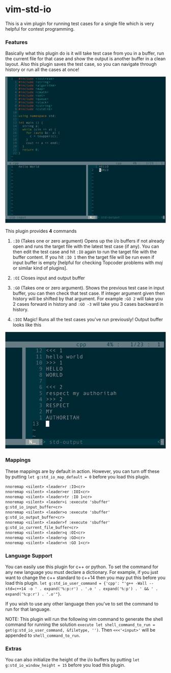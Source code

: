 # vim-std-io
This is a vim plugin for running test cases for a single file which is very helpful for contest programming.

### Features
Basically what this plugin do is it will take test case from you in a buffer, run the current file for that case and show the output is another buffer in a clean layout. Also this plugin saves the test case, so you can navigate through history or run all the cases at once!

![Preview](https://raw.githubusercontent.com/ex-surreal/ex-surreal.github.io/master/images/vim-std-io-preview.png)

This plugin provides **4** commands

1. `:IO` (Takes one or zero argument) Opens up the i/o buffers if not already open and runs the target file with the latest test case (if any). You can then edit the test case and hit `:IO` again to run the target file with the buffer content. If you hit `:IO 1` then the target file will be run even if input buffer is empty [helpful for checking Topcoder problems with _moj_ or similar kind of plugins].

2. `:OI` Closes input and output buffer

3. `:GO` (Takes one or zero argument). Shows the previous test case in input buffer, you can then check that test case. If integer argument given then history will be shifted by that argument. For example `:GO 2` will take you 2 cases forward in history and `:GO -3` will take you 3 cases backward in history.

4. `:IOI` Magic! Runs all the test cases you've run previously! Output buffer looks like this

![Preview](https://raw.githubusercontent.com/ex-surreal/ex-surreal.github.io/master/images/vim-std-io-run-all.png)

### Mappings

These mappings are by default in action. However, you can turn off these by putting `let g:std_io_map_default = 0` before you load this plugin.
 
```
nnoremap <silent> <leader>r :IO<cr>
nnoremap <silent> <leader>er :IOI<cr>
nnoremap <silent> <leader>tr :IO 1<cr>
nnoremap <silent> <leader>i :execute 'sbuffer' g:std_io_input_buffer<cr>
nnoremap <silent> <leader>o :execute 'sbuffer' g:std_io_output_buffer<cr>
nnoremap <silent> <leader>f :execute 'sbuffer' g:std_io_current_file_buffer<cr>
nnoremap <silent> <leader>q :OI<cr>
nnoremap <silent> <leader>p :GO<cr>
nnoremap <silent> <leader>n :GO 1<cr>
```

### Language Support

You can easily use this plugin for c++ or python. To set the command for any new language you must declare a dictionary. For example, if you just want to change the c++ standard to c++14 then you may put this before you load this plugin. `let g:std_io_user_command = {'cpp': "'g++ -Wall --std=c++14 -o ' . expand('%:p:r') . '.o ' . expand('%:p') . ' && ' . expand('%:p:r') . '.o'"}`.

If you wish to use any other language then you've to set the command to run for that language.

NOTE: This plugin will run the following vim command to generate the shell command for running the solution `execute let shell_command_to_run = get(g:std_io_user_command, &filetype, '')`. Then `<<<'<input>'` will be appended to `shell_command_to_run`.

### Extras
You can also initialize the height of the i/o buffers by putting `let g:std_io_window_height = 15` before you load this plugin.

